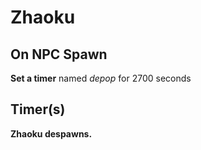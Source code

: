 # Zhaoku
## On NPC Spawn

**Set a timer** named *depop* for 2700 seconds
## Timer(s)

**Zhaoku despawns.**